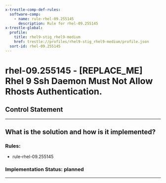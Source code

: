 ```yaml
---
x-trestle-comp-def-rules:
  software-comp:
    - name: rule-rhel-09.255145
      description: Rule for rhel-09.255145
x-trestle-global:
  profile:
    title: rhel9-stig_rhel9-medium
    href: trestle://profiles/rhel9-stig_rhel9-medium/profile.json
  sort-id: rhel-09.255145
---
```


# rhel-09.255145 - \[REPLACE_ME\] Rhel 9 Ssh Daemon Must Not Allow Rhosts Authentication.

## Control Statement

______________________________________________________________________

## What is the solution and how is it implemented?

<!-- For implementation status enter one of: implemented, partial, planned, alternative, not-applicable -->

<!-- Note that the list of rules under ### Rules: is read-only and changes will not be captured after assembly to JSON -->

<!-- Add control implementation description here for control: rhel-09.255145 -->

### Rules:

  - rule-rhel-09.255145

### Implementation Status: planned

______________________________________________________________________
